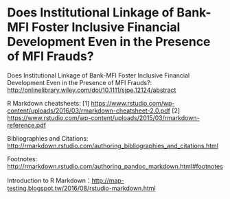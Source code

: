 # Does Institutional Linkage of Bank-MFI Foster Inclusive Financial Development Even in the Presence of MFI Frauds?

Does Institutional Linkage of Bank-MFI Foster Inclusive Financial Development Even in the Presence of MFI Frauds?: http://onlinelibrary.wiley.com/doi/10.1111/sjpe.12124/abstract

R Markdown cheatsheets:
[1] https://www.rstudio.com/wp-content/uploads/2016/03/rmarkdown-cheatsheet-2.0.pdf
[2] https://www.rstudio.com/wp-content/uploads/2015/03/rmarkdown-reference.pdf

Bibliographies and Citations: http://rmarkdown.rstudio.com/authoring_bibliographies_and_citations.html

Footnotes: http://rmarkdown.rstudio.com/authoring_pandoc_markdown.html#footnotes

Introduction to R Markdown：http://map-testing.blogspot.tw/2016/08/rstudio-markdown.html
